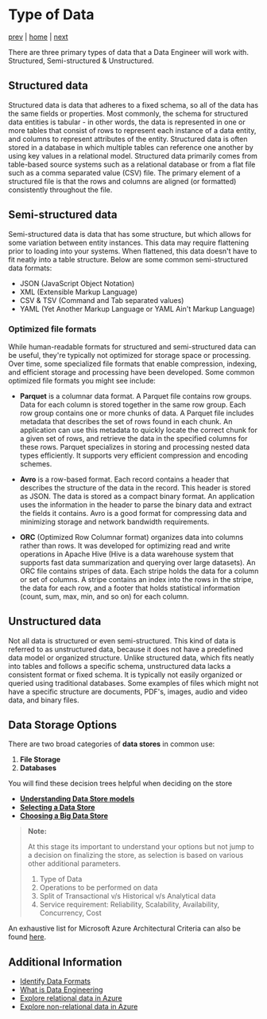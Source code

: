 # Type of Data

[prev](./introduction.md) | [home](./introduction.md)  | [next](./dataoperations.md)

There are three primary types of data that a Data Engineer will work with. Structured, Semi-structured & Unstructured.

## Structured data

Structured data is data that adheres to a fixed schema, so all of the data has the same fields or properties. Most commonly, the schema for structured data entities is tabular - in other words, the data is represented in one or more tables that consist of rows to represent each instance of a data entity, and columns to represent attributes of the entity. Structured data is often stored in a database in which multiple tables can reference one another by using key values in a relational model. Structured data primarily comes from table-based source systems such as a relational database or from a flat file such as a comma separated value (CSV) file. The primary element of a structured file is that the rows and columns are aligned (or formatted) consistently throughout the file.

## Semi-structured data

Semi-structured data is data that has some structure, but which allows for some variation between entity instances. This data may require flattening prior to loading into your systems. When flattened, this data doesn't have to fit neatly into a table structure. Below are some common semi-structured data formats:

- JSON (JavaScript Object Notation)
- XML (Extensible Markup Language)
- CSV & TSV (Command and Tab separated values)
- YAML (Yet Another Markup Language or YAML Ain't Markup Language)

### Optimized file formats

While human-readable formats for structured and semi-structured data can be useful, they're typically not optimized for storage space or processing. Over time, some specialized file formats that enable compression, indexing, and efficient storage and processing have been developed. Some common optimized file formats you might see include:

- **Parquet** is a columnar data format. A Parquet file contains row groups. Data for each column is stored together in the same row group. Each row group contains one or more chunks of data. A Parquet file includes metadata that describes the set of rows found in each chunk. An application can use this metadata to quickly locate the correct chunk for a given set of rows, and retrieve the data in the specified columns for these rows. Parquet specializes in storing and processing nested data types efficiently. It supports very efficient compression and encoding schemes.

- **Avro** is a row-based format. Each record contains a header that describes the structure of the data in the record. This header is stored as JSON. The data is stored as a compact binary format. An application uses the information in the header to parse the binary data and extract the fields it contains. Avro is a good format for compressing data and minimizing storage and network bandwidth requirements.

- **ORC** (Optimized Row Columnar format) organizes data into columns rather than rows. It was developed for optimizing read and write operations in Apache Hive (Hive is a data warehouse system that supports fast data summarization and querying over large datasets). An ORC file contains stripes of data. Each stripe holds the data for a column or set of columns. A stripe contains an index into the rows in the stripe, the data for each row, and a footer that holds statistical information (count, sum, max, min, and so on) for each column.

## Unstructured data

Not all data is structured or even semi-structured. This kind of data is referred to as unstructured data, because it does not have a predefined data model or organized structure. Unlike structured data, which fits neatly into tables and follows a specific schema, unstructured data lacks a consistent format or fixed schema. It is typically not easily organized or queried using traditional databases. Some examples of files which might not have a specific structure are documents, PDF's, images, audio and video data, and binary files.

## Data Storage Options

There are two broad categories of **data stores** in common use:

1. **File Storage**
1. **Databases**

You will find these decision trees helpful when deciding on the store

- **[Understanding Data Store models](https://learn.microsoft.com/azure/architecture/guide/technology-choices/data-store-overview)**
- **[Selecting a Data Store](https://learn.microsoft.com/azure/architecture/guide/technology-choices/data-store-decision-tree)**
- **[Choosing a Big Data Store](https://learn.microsoft.com/azure/architecture/data-guide/technology-choices/data-storage)**

> **Note:**
>
> At this stage its important to understand your options but not jump to a decision on finalizing the store, as selection is based on various other additional parameters.
>
>1. Type of Data
>1. Operations to be performed on data
>1. Split of Transactional v/s Historical v/s Analytical data
>1. Service requirement: Reliability, Scalability, Availability, Concurrency, Cost

An exhaustive list for Microsoft Azure Architectural Criteria can also be found [here](https://learn.microsoft.com/azure/architecture/guide/technology-choices/data-store-considerations).

## Additional Information

- [Identify Data Formats](https://learn.microsoft.com/training/modules/explore-core-data-concepts/2-data-formats)
- [What is Data Engineering](https://learn.microsoft.com/training/modules/introduction-to-data-engineering-azure/2-what-data-engineering)
- [Explore relational data in Azure](https://learn.microsoft.com/training/paths/azure-data-fundamentals-explore-relational-data/)
- [Explore non-relational data in Azure](https://learn.microsoft.com/training/paths/azure-data-fundamentals-explore-non-relational-data/)
